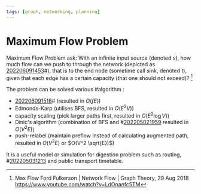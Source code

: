 ```yaml
---
tags: [graph, networking, planning]
---
```


# Maximum Flow Problem

Maximum Flow Problem ask: With an infinite input source (denoted $s$), how much
flow can we push to through the network (depicted as [202206091453](202206091453.md)#), that is to the
end node (sometime call sink, denoted $t$), given that each edge has a certain
capacity (that one should not exceed)? [^williamfiset2018]

The problem can be solved various #algorithm :
- [202206091518](202206091518.md)# (resulted in $O(fE)$)
- Edmonds-Karp (utilises BFS, resulted in $O(E^2 V)$)
- capacity scaling (pick larger paths first, resulted in $O(E^2 \log{V})$)
- Dinic's algorithm (combination of BFS and #[202205021959](202205021959.md) resulted in $O(V^2
  E)$)
- push-relabel (maintain preflow instead of calculating augmented path, resulted
  in $O(V^2 E)$ or $O(V^2 \sqrt{E})$)

It is a useful model or simulation for digestion problem such as routing,
#[202205031213](202205031213.md) and public transport timetable.

[^williamfiset2018]: Max Flow Ford Fulkerson | Network Flow | Graph Theory, 29
  Aug 2018 https://www.youtube.com/watch?v=LdOnanfc5TM

